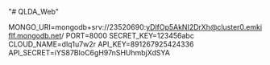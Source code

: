 "# QLDA_Web" 

MONGO_URI=mongodb+srv://23520690:yDlfOp5AkNI2DrXh@cluster0.emkiflf.mongodb.net/
PORT=8000
SECRET_KEY=123456abc
CLOUD_NAME=dlq1u7w2r
API_KEY=891267925424336
API_SECRET=iYS87BIoC6gH97nSHUhmbjXdSYA
